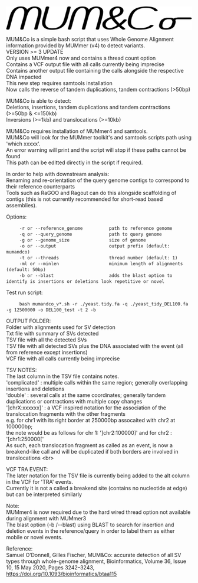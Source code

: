 ![alt text](https://github.com/SAMtoBAM/MUMandCo/blob/master/MUM%26Co2.png)

MUM&Co is a simple bash script that uses Whole Genome Alignment information provided by MUMmer (v4) to detect variants. <br/>
VERSION >= 3 UPDATE <br/>
Only uses MUMmer4 now and contains a thread count option <br/>
Contains a VCF output file with all calls currently being imprecise <br/>
Contains another output file containing the calls alongside the respective DNA impacted <br/>
This new step requires samtools installation <br/>
Now calls the reverse of tandem duplications, tandem contractions (>50bp) <br/>

MUM&Co is able to detect: <br/>
Deletions, insertions, tandem duplications and tandem contractions (>=50bp & <=150kb) <br/>
Inversions (>=1kb) and translocations (>=10kb)

MUM&Co requires installation of MUMmer4 and samtools.<br/>
MUM&Co will look for the MUMmer toolkit's and samtools scripts path using 'which xxxxx'.<br/>
An error warning will print and the script will stop if these paths cannot be found <br/>
This path can be editted directly in the script if required.

In order to help with downstream analysis: <br/>
Renaming and re-orientation of the query genome contigs to correspond to their reference counterparts <br/>
Tools such as RaGOO and Ragout can do this alongside scaffolding of contigs (this is not currently recommended for short-read based assemblies).<br/>

Options: <br/>

         -r or --reference_genome          path to reference genome
         -q or --query_genome              path to query genome
         -g or --genome_size               size of genome
         -o or --output                    output prefix (default: mumandco)
         -t or --threads                   thread number (default: 1)
         -ml or --minlen                   minimum length of alignments (default: 50bp)
         -b or --blast                     adds the blast option to identify is insertions or deletions look repetitive or novel

Test run script: <br/>
         
         bash mumandco_v*.sh -r ./yeast.tidy.fa -q ./yeast_tidy_DEL100.fa -g 12500000 -o DEL100_test -t 2 -b

OUTPUT FOLDER:<br/>
Folder with alignments used for SV detection<br/>
Txt file with summary of SVs detected<br/>
TSV file with all the detected SVs <br/>
TSV file with all detected SVs plus the DNA associated with the event (all from reference except insertions) <br/>
VCF file with all calls currently being imprecise <br/>

TSV NOTES: <br/>
The last column in the TSV file contains notes. <br/>
'complicated' : multiple calls within the same region; generally overlapping insertions and deletions <br/>
'double' : several calls at the same coordinates; generally tandem duplications or contractions with multiple copy changes <br/>
']chrX:xxxxxx]' : a VCF inspired notation for the association of the translocation fragments with the other fragments <br/>
e.g. for chr1 with its right border at 250000bp assocaited with chr2 at 100000bp; <br/>
the note would be as follows for chr 1: ']chr2:100000]'     and for chr2 : '[chr1:250000[' <br/>
As such, each translocation fragment as called as an event, is now a breakend-like call and will be duplicated if both borders are involved in translocations <br\>

VCF TRA EVENT: <br/>
The later notation for the TSV file is currently being added to the alt column in the VCF for 'TRA' events. <br/>
Currently it is not a called a breakend site (contains no nucleotide at edge) but can be interpreted similarly <br/>

Note: <br/>
MUMmer4 is now required due to the hard wired thread option not available during alignment with MUMmer3 <br/>
The blast option (-b /--blast) using BLAST to search for insertion and deletion events in the reference/query in order to label them as either mobile or novel events.<br/>


Reference:<br/>
Samuel O’Donnell, Gilles Fischer, MUM&Co: accurate detection of all SV types through whole-genome alignment, Bioinformatics, Volume 36, Issue 10, 15 May 2020, Pages 3242–3243, https://doi.org/10.1093/bioinformatics/btaa115
